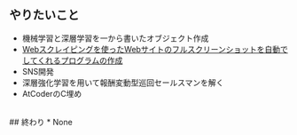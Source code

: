 ## やりたいこと
* 機械学習と深層学習を一から書いたオブジェクト作成
* [Webスクレイピングを使ったWebサイトのフルスクリーンショットを自動でしてくれるプログラムの作成](https://github.com/0-ayano/FullScreenShot_Sites/blob/main/README.md)
* SNS開発
* 深層強化学習を用いて報酬変動型巡回セールスマンを解く
* AtCoderのC埋め

<br>
## 終わり
* None
